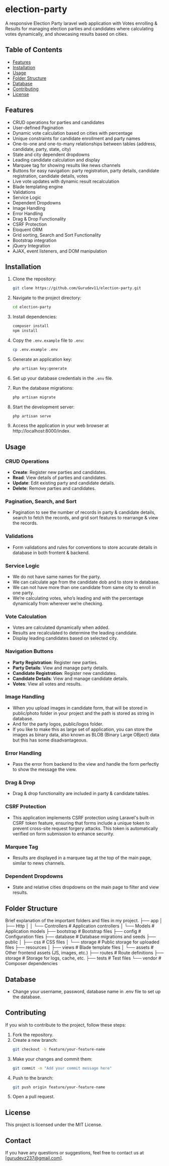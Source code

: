 
# election-party
A responsive Election Party laravel web application with Votes enrolling &amp; Results for managing election parties and candidates where calculating votes dynamically, and showcasing results based on cities.

## Table of Contents

- [Features](#features)
- [Installation](#installation)
- [Usage](#usage)
- [Folder Structure](#folder-structure)
- [Database](#database)
- [Contributing](#contributing)
- [License](#license)

## Features

- CRUD operations for parties and candidates
- User-defined Pagination
- Dynamic vote calculation based on cities with percentage
- Unique constraints for candidate enrollment and party names
- One-to-one and one-to-many relationships between tables (address, candidate, party, state, city)
- State and city dependent dropdowns
- Leading candidate calculation and display
- Marquee tag for showing results like news channels
- Buttons for easy navigation: party registration, party details, candidate registration, candidate details, votes
- Live vote updates with dynamic result recalculation
- Blade templating engine
- Validations
- Service Logic
- Dependent Dropdowns
- Image Handling
- Error Handling
- Drag & Drop Functionality
- CSRF Protection
- Eloquent ORM
- Grid sorting,  Search and Sort Functionality
- Bootstrap integration
- jQuery Integration
- AJAX, event listeners, and DOM manipulation

## Installation

1. Clone the repository:
    ```bash
    git clone https://github.com/Gurudev11/election-party.git
    ```

2. Navigate to the project directory:
    ```bash
    cd election-party
    ```

3. Install dependencies:
    ```bash
    composer install
    npm install
    ```

4. Copy the `.env.example` file to `.env`:
    ```bash
    cp .env.example .env
    ```

5. Generate an application key:
    ```bash
    php artisan key:generate
    ```

6. Set up your database credentials in the `.env` file.

7. Run the database migrations:
    ```bash
    php artisan migrate
    ```

8. Start the development server:
    ```bash
    php artisan serve
    ```
9. Access the application in your web browser at http://localhost:8000/index.

## Usage

### CRUD Operations

- **Create**: Register new parties and candidates.
- **Read**: View details of parties and candidates.
- **Update**: Edit existing party and candidate details.
- **Delete**: Remove parties and candidates.

### Pagination, Search, and Sort

- Pagination to see the number of records in party & candidate details, search to fetch the records, and  grid sort features to rearrange & view the records.

### Validations

- Form validations and rules for conventions to store accurate details in database in both frontent & backend.

### Service Logic

- We do not have same names for the party.
- We can calculate age from the candidate dob and to store in database.
- We can not have more than one candidate from same city to enroll in one party.
- We’re calculating votes, who’s leading and with the percentage dynamically from wherever we’re checking.

### Vote Calculation

- Votes are calculated dynamically when added.
- Results are recalculated to determine the leading candidate.
- Display leading candidates based on selected city.

### Navigation Buttons

- **Party Registration**: Register new parties.
- **Party Details**: View and manage party details.
- **Candidate Registration**: Register new candidates.
- **Candidate Details**: View and manage candidate details.
- **Votes**: View all votes and results.

### Image Handling  

- When you upload images in candidate form, that will be stored in public/photo folder in your project and the path is stored as string in database.
- And for the party logos, public/logos folder.
- If you like to make this as large set of application, you can store the images as binary data, also known as BLOB (Binary Large OBject) data but this has some disadvantageous.

### Error Handling

- Pass the error from backend to the view and handle the form perfectly to show the message the view.

### Drag & Drop

- Drag & drop functionality are included in party & candidate tables.

### CSRF Protection

- This application implements CSRF protection using Laravel's built-in CSRF token feature, ensuring that forms include a unique token to prevent cross-site request forgery attacks. This token is automatically verified on form submission to enhance security.

### Marquee Tag

- Results are displayed in a marquee tag at the top of the main page, similar to news channels.

### Dependent Dropdowns

- State and relative cities dropdowns on the main page to filter and view results.

## Folder Structure

Brief explanation of the important folders and files in my project.
├── app
│ ├── Http
│ │ └── Controllers # Application controllers
│ └── Models # Application models
├── bootstrap # Bootstrap files
├── config # Configuration files
├── database # Database migrations and seeds
├── public
│ ├── css # CSS files
│ └── storage # Public storage for uploaded files
├── resources
│ ├── views # Blade template files
│ └── assets # Other frontend assets (JS, images, etc.)
├── routes # Route definitions
├── storage # Storage for logs, cache, etc.
├── tests # Test files
└── vendor # Composer dependencies

## Database

- Change your username, password, database name in .env file to set up the database.

## Contributing

If you wish to contribute to the project, follow these steps:

1. Fork the repository.
2. Create a new branch:
    ```bash
    git checkout -b feature/your-feature-name
    ```
3. Make your changes and commit them:
    ```bash
    git commit -m "Add your commit message here"
    ```
4. Push to the branch:
    ```bash
    git push origin feature/your-feature-name
    ```
5. Open a pull request.

## License

This project is licensed under the MIT License.

## Contact

If you have any questions or suggestions, feel free to contact us at [gurudevz237@gmail.com].

